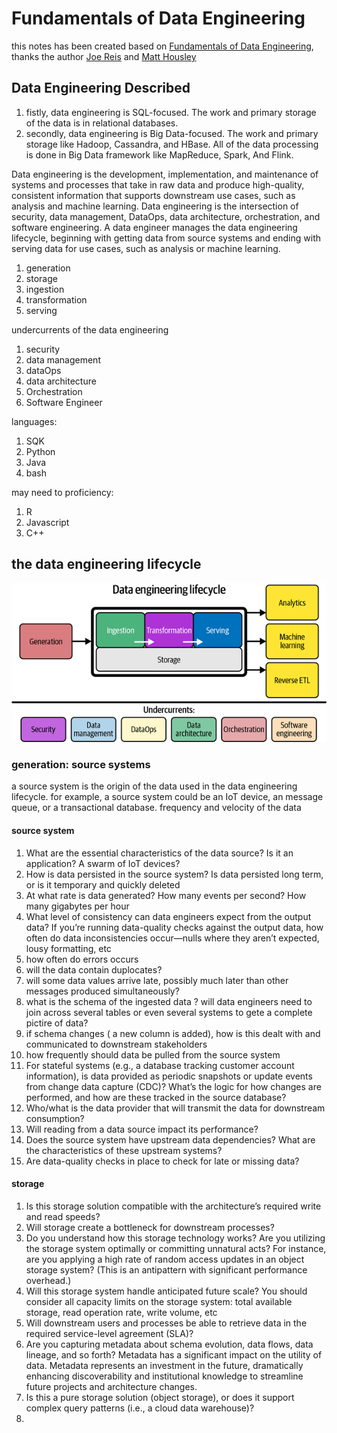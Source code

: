 # Fundamentals of Data Engineering
this notes has been created based on [Fundamentals of Data Engineering](https://learning.oreilly.com/library/view/fundamentals-of-data/9781098108298/), thanks the author [Joe Reis](https://www.linkedin.com/in/josephreis/) and [Matt Housley](https://www.linkedin.com/in/housleymatthew/)

## Data Engineering Described

1. fistly, data engineering is SQL-focused. The work and primary storage of the data is in relational databases.
2. secondly, data engineering is Big Data-focused. The work and primary storage like Hadoop, Cassandra, and HBase. All of the data processing is done in Big Data framework like MapReduce, Spark, And Flink.


Data engineering is the development, implementation, and maintenance of systems and processes that take in raw data and produce high-quality, consistent information that supports downstream use cases, such as analysis and machine learning. Data engineering is the intersection of security, data management, DataOps, data architecture, orchestration, and software engineering. A data engineer manages the data engineering lifecycle, beginning with getting data from source systems and ending with serving data for use cases, such as analysis or machine learning.





1. generation
2. storage
3. ingestion
4. transformation
5. serving


undercurrents of the data engineering
1. security
2. data management
3. dataOps
4. data architecture
5. Orchestration
6. Software Engineer

languages:
1. SQK
2. Python
3. Java
4. bash

may need to proficiency:
1. R
2. Javascript
3. C++




## the data engineering lifecycle
![Data Engineer Lifecycle](/img/data_engineer_lifecycle.png)

### generation: source systems
a source system is the origin of the data used in the data engineering lifecycle. for example, a source system could be an IoT device, an message queue, or a transactional database. frequency and velocity of the data

#### source system

1. What are the essential characteristics of the data source? Is it an application? A swarm of IoT devices?
2. How is data persisted in the source system? Is data persisted long term, or is it temporary and quickly deleted
3. At what rate is data generated? How many events per second? How many gigabytes per hour
4. What level of consistency can data engineers expect from the output data? If you’re running data-quality checks against the output data, how often do data inconsistencies occur—nulls where they aren’t expected, lousy formatting, etc
5. how often do errors occurs
6. will the data contain duplocates?
7. will some data values arrive late, possibly much later than other messages produced simultaneously?
8. what is the schema of the ingested data ? will data engineers need to join across several tables or even several systems to gete a complete pictire of data?
9. if schema changes ( a new column is added), how is this dealt with and communicated to downstream stakeholders
10. how frequently should data be pulled from the source system
11. For stateful systems (e.g., a database tracking customer account information), is data provided as periodic snapshots or update events from change data capture (CDC)? What’s the logic for how changes are performed, and how are these tracked in the source database?
12. Who/what is the data provider that will transmit the data for downstream consumption?
13. Will reading from a data source impact its performance?
14. Does the source system have upstream data dependencies? What are the characteristics of these upstream systems?
15. Are data-quality checks in place to check for late or missing data?


#### storage

1. Is this storage solution compatible with the architecture’s required write and read speeds?
2. Will storage create a bottleneck for downstream processes?
3. Do you understand how this storage technology works? Are you utilizing the storage system optimally or committing unnatural acts? For instance, are you applying a high rate of random access updates in an object storage system? (This is an antipattern with significant performance overhead.)
4. Will this storage system handle anticipated future scale? You should consider all capacity limits on the storage system: total available storage, read operation rate, write volume, etc
5. Will downstream users and processes be able to retrieve data in the required service-level agreement (SLA)?
6. Are you capturing metadata about schema evolution, data flows, data lineage, and so forth? Metadata has a significant impact on the utility of data. Metadata represents an investment in the future, dramatically enhancing discoverability and institutional knowledge to streamline future projects and architecture changes.
7. Is this a pure storage solution (object storage), or does it support complex query patterns (i.e., a cloud data warehouse)?
8. 




